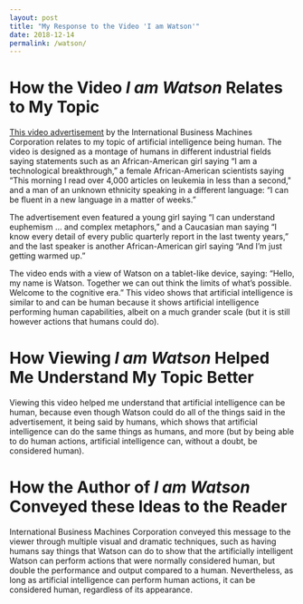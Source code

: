 ```yaml
---
layout: post
title: "My Response to the Video 'I am Watson'"
date: 2018-12-14
permalink: /watson/
---
```


# How the Video *I am Watson* Relates to My Topic

[This video advertisement](https://www.youtube.com/watch?v=d1oKVc5EfF0) by the International Business Machines Corporation relates to my topic of artificial intelligence being human.
The video is designed as a montage of humans in different industrial fields saying statements such as an African-American girl saying “I am a technological breakthrough,” a female African-American scientists saying “This morning I read over 4,000 articles on leukemia in less than a second," and a man of an unknown ethnicity speaking in a different language: “I can be fluent in a new language in a matter of weeks.”

The advertisement even featured a young girl saying “I can understand euphemism … and complex metaphors,” and a Caucasian man saying “I know every detail of every public quarterly report in the last twenty years,” and the last speaker is another African-American girl saying “And I’m just getting warmed up.”

The video ends with a view of Watson on a tablet-like device, saying: “Hello, my name is Watson.
Together we can out think the limits of what’s  possible. Welcome to the cognitive era.”
This video shows that artificial intelligence is similar to and can be human because it shows artificial intelligence performing human capabilities, albeit on a much grander scale (but it is still however actions that humans could do).

# How Viewing *I am Watson* Helped Me Understand My Topic Better

Viewing this video helped me understand that artificial intelligence can be human, because even though Watson could do all of the things said in the advertisement, it being said by humans, which shows that artificial intelligence can do the same things as humans, and more (but by being able to do human actions, artificial intelligence can, without a doubt, be considered human).

# How the Author of *I am Watson* Conveyed these Ideas to the Reader

International Business Machines Corporation conveyed this message to the viewer through multiple visual and dramatic techniques, such as having humans say things that Watson can do to show that the artificially intelligent Watson can perform actions that were normally considered human, but double the performance and output compared to a human.
Nevertheless, as long as artificial intelligence can perform human actions, it can be considered human, regardless of its appearance.
